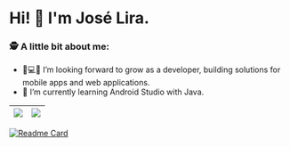 # Hi! 👋 I'm José Lira.


### 🕵 A little bit about me:

- 📱💻🚀 I’m looking forward to grow as a developer, building solutions for mobile apps and web applications.
- 🌱 I’m currently learning Android Studio with Java.

| <img align="center" src="https://github-readme-stats.vercel.app/api?username=JoseLiraa&show_icons=true&theme=merko&hide=contribs,prs" /> | <img align="center" src="https://github-readme-stats.vercel.app/api/top-langs/?username=JoseLiraa&layout=compact&theme=buefy&hide_border=true" /> |
| ------------- | ------------- |

[![Readme Card](https://github-readme-stats.vercel.app/api/pin/?username=JoseLiraa&repo=github-readme-stats)](https://github.com/JoseLiraa/Bootcamp-CoreCode)
